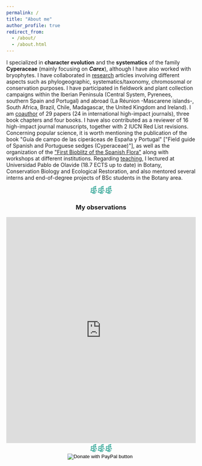 ```yaml
---
permalink: /
title: "About me"
author_profile: true
redirect_from: 
  - /about/
  - /about.html
---
```


I specialized in **character evolution** and the **systematics** of the family **Cyperaceae** (mainly focusing on ***Carex***), although I have also worked with bryophytes. I have collaborated in [research](research) articles involving different aspects such as phylogeographic, systematics/taxonomy, chromosomal or conservation purposes. I have participated in fieldwork and plant collection campaigns within the Iberian Peninsula (Central System, Pyrenees, southern Spain and Portugal) and abroad (La Réunion -Mascarene islands-, South Africa, Brazil, Chile, Madagascar, the United Kingdom and Ireland).
I am [coauthor](publications) of 29 papers (24 in international high-impact journals), three book chapters and four books. I have also contributed as a reviewer of 16 high-impact journal manuscripts, together with 2 IUCN Red List revisions. Concerning popular science, it is worth mentioning the publication of the book "Guía de campo de las ciperáceas de España y Portugal" ["Field guide of Spanish and Portuguese sedges (Cyperaceae)"], as well as the organization of the ["First Bioblitz of the Spanish Flora"](https://www.inaturalist.org/projects/i-biomaraton-de-flora-espanola) along with workshops at different institutions. Regarding [teaching](teaching), I lectured at Universidad Pablo de Olavide (18.7 ECTS up to date) in Botany, Conservation Biology and Ecological Restoration, and also mentored several interns and end-of-degree projects of BSc students in the Botany area.


<center>

<img src='/images/android-chrome-192x192.png' width="20"><img src='/images/android-chrome-192x192.png' width="20"><img src='/images/android-chrome-192x192.png' width="20">
<br/>
<h3> My observations</h3>
<iframe src="https://www.inaturalist.org/observations/map?user_id=jimarcor#2/0/0" width="100%" height="600" frameborder="no" border="0" marginwidth="0" marginheight="0"></iframe
</center>

<center>
<img src='/images/android-chrome-192x192.png' width="20"><img src='/images/android-chrome-192x192.png' width="20"><img src='/images/android-chrome-192x192.png' width="20">
<br/>

<form action="https://www.paypal.com/donate" method="post" target="_top">
<input type="hidden" name="hosted_button_id" value="U3D7GLE4PGNZQ" />
<input type="image" src="https://www.paypalobjects.com/en_GB/i/btn/btn_donate_SM.gif" border="0" name="submit" title="PayPal - The safer, easier way to pay online!" alt="Donate with PayPal button" />
<img alt="" border="0" src="https://www.paypal.com/en_GB/i/scr/pixel.gif" width="1" height="1" />
</form>


</center>
